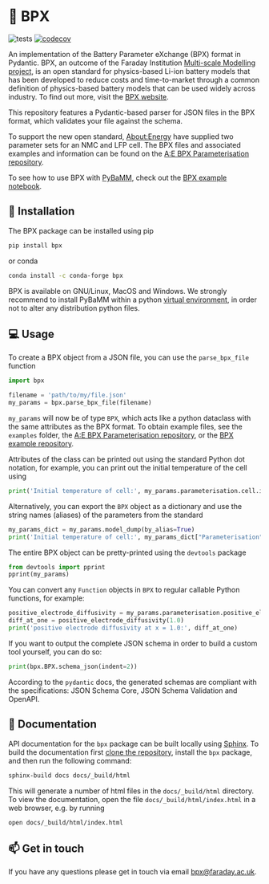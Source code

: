 # 🔋 BPX
![tests](https://github.com/FaradayInstitution/BPX/actions/workflows/test.yml/badge.svg)
[![codecov](https://codecov.io/gh/FaradayInstitution/BPX/branch/main/graph/badge.svg?token=Krv0JW3gYZ)](https://codecov.io/gh/FaradayInstitution/BPX)

An implementation of the Battery Parameter eXchange (BPX) format in Pydantic. BPX, an outcome of the Faraday Institution [Multi-scale Modelling project](https://www.faraday.ac.uk/research/lithium-ion/battery-system-modelling/), is an open standard for physics-based Li-ion battery models that has been developed to reduce costs and time-to-market through a common definition of physics-based battery models that can be used widely across industry. To find out more, visit the [BPX website](https://bpxstandard.com/).

This repository features a Pydantic-based parser for JSON files in the BPX format, which validates your file against the schema.

To support the new open standard, [About:Energy](https://www.aboutenergy.io/) have supplied two parameter sets for an NMC and LFP cell. The BPX files and associated examples and information can be found on the [A:E BPX Parameterisation repository](https://github.com/About-Energy-OpenSource/About-Energy-BPX-Parameterisation/).

To see how to use BPX with [PyBaMM](https://www.pybamm.org/), check out the [BPX example notebook]([https://github.com/pybamm-team/bpx-example](https://github.com/pybamm-team/PyBaMM/blob/1ead6c512a6cff3effaa35f47efb354ec4a3c8c8/docs/source/examples/notebooks/parameterization/bpx.ipynb)).

## 🚀 Installation
The BPX package can be installed using pip

```bash
pip install bpx
```

or conda

```bash
conda install -c conda-forge bpx
```

BPX is available on GNU/Linux, MacOS and Windows. We strongly recommend to install PyBaMM within a python [virtual environment](https://docs.python.org/3/tutorial/venv.html), in order not to alter any distribution python files.

## 💻 Usage
To create a BPX object from a JSON file, you can use the `parse_bpx_file` function
```python
import bpx

filename = 'path/to/my/file.json'
my_params = bpx.parse_bpx_file(filename)
```
`my_params` will now be of type `BPX`, which acts like a python dataclass with the same attributes as the BPX format. To obtain example files, see the `examples` folder, the [A:E BPX Parameterisation repository](https://github.com/About-Energy-OpenSource/About-Energy-BPX-Parameterisation/), or the [BPX example repository](https://github.com/pybamm-team/bpx-example).

Attributes of the class can be printed out using the standard Python dot notation, for example, you can print out the initial temperature of the cell using
```python
print('Initial temperature of cell:', my_params.parameterisation.cell.initial_temperature)
```

Alternatively, you can export the `BPX` object as a dictionary and use the string names (aliases) of the parameters from the standard
```python
my_params_dict = my_params.model_dump(by_alias=True)
print('Initial temperature of cell:', my_params_dict["Parameterisation"]["Cell"]["Initial temperature [K]"])
```

The entire BPX object can be pretty-printed using the `devtools` package 
```python
from devtools import pprint
pprint(my_params)
```

You can convert any `Function` objects in `BPX` to regular callable Python functions, for example:
```python
positive_electrode_diffusivity = my_params.parameterisation.positive_electrode.diffusivity.to_python_function()
diff_at_one = positive_electrode_diffusivity(1.0)
print('positive electrode diffusivity at x = 1.0:', diff_at_one)
```

If you want to output the complete JSON schema in order to build a custom tool yourself, you can do so:
```python
print(bpx.BPX.schema_json(indent=2))
```

According to the `pydantic` docs, the generated schemas are compliant with the specifications: JSON Schema Core, JSON Schema Validation and OpenAPI.

## 📖 Documentation
API documentation for the `bpx` package can be built locally using [Sphinx](https://www.sphinx-doc.org/en/master/). To build the documentation first [clone the repository](https://github.com/git-guides/git-clone), install the `bpx` package, and then run the following command:
```bash
sphinx-build docs docs/_build/html  
```
This will generate a number of html files in the `docs/_build/html` directory. To view the documentation, open the file `docs/_build/html/index.html` in a web browser, e.g. by running
```bash
open docs/_build/html/index.html
```

## 📫 Get in touch
If you have any questions please get in touch via email <bpx@faraday.ac.uk>.
